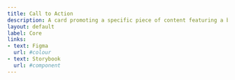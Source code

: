 ```yaml
---
title: Call to Action
description: A card promoting a specific piece of content featuring a button highlighting the call to action.
layout: default
label: Core
links:
- text: Figma
  url: #colour
- text: Storybook
  url: #component
---
```

